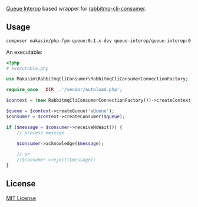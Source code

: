 [Queue Interop](https://github.com/queue-interop/queue-interop) based wrapper for [rabbitmq-cli-consumer](https://github.com/corvus-ch/rabbitmq-cli-consumer).  

## Usage

```bash
composer makasim/php-fpm-queue:0.1.x-dev queue-interop/queue-interop:0.7.x-dev queue-interop/amqp-interop:0.8.x-dev
```

An executable:


```php
<?php
# executable.php

use Makasim\RabbitmqCliConsumer\RabbitmqCliConsumerConnectionFactory;

require_once __DIR__.'/vendor/autoload.php';

$context = (new RabbitmqCliConsumerConnectionFactory())->createContext();

$queue = $context->createQueue('aQueue');
$consumer = $context->createConsumer($queue);

if ($message = $consumer->receiveNoWait()) {
    // process message

    $consumer->acknowledge($message);
    
    // or
    //$consumer->reject($message);
}
```

## License

[MIT License](LICENSE)            
